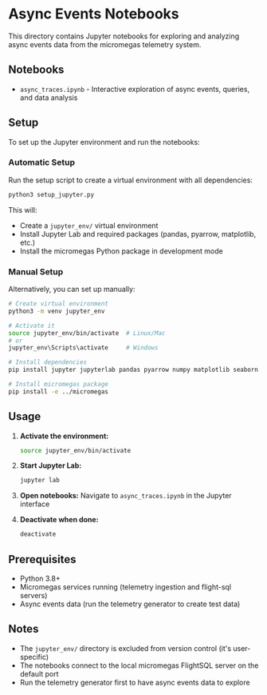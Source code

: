 # Async Events Notebooks

This directory contains Jupyter notebooks for exploring and analyzing async events data from the micromegas telemetry system.

## Notebooks

- `async_traces.ipynb` - Interactive exploration of async events, queries, and data analysis

## Setup

To set up the Jupyter environment and run the notebooks:

### Automatic Setup

Run the setup script to create a virtual environment with all dependencies:

```bash
python3 setup_jupyter.py
```

This will:
- Create a `jupyter_env/` virtual environment
- Install Jupyter Lab and required packages (pandas, pyarrow, matplotlib, etc.)
- Install the micromegas Python package in development mode

### Manual Setup

Alternatively, you can set up manually:

```bash
# Create virtual environment
python3 -m venv jupyter_env

# Activate it
source jupyter_env/bin/activate  # Linux/Mac
# or
jupyter_env\Scripts\activate     # Windows

# Install dependencies
pip install jupyter jupyterlab pandas pyarrow numpy matplotlib seaborn plotly

# Install micromegas package
pip install -e ../micromegas
```

## Usage

1. **Activate the environment:**
   ```bash
   source jupyter_env/bin/activate
   ```

2. **Start Jupyter Lab:**
   ```bash
   jupyter lab
   ```

3. **Open notebooks:** Navigate to `async_traces.ipynb` in the Jupyter interface

4. **Deactivate when done:**
   ```bash
   deactivate
   ```

## Prerequisites

- Python 3.8+
- Micromegas services running (telemetry ingestion and flight-sql servers)
- Async events data (run the telemetry generator to create test data)

## Notes

- The `jupyter_env/` directory is excluded from version control (it's user-specific)
- The notebooks connect to the local micromegas FlightSQL server on the default port
- Run the telemetry generator first to have async events data to explore